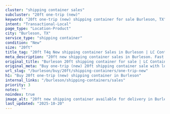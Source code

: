 ```yaml
---
cluster: "shipping container sales"
subcluster: "20ft one-trip (new)"
keyword: "20ft one-trip (new) shipping container for sale Burleson, TX"
intent: "Transactional-Local"
page_type: "Location-Product"
city: "Burleson, TX"
service_type: "shipping container"
condition: "New"
size: "20ft"
title_tag: "20ft T4q New shipping container Sales in Burleson | LC Container"
meta_description: "20ft new shipping container sales in Burleson. Fast delivery, competitive pricing. Serving shipping containers area. Quote ID: 5F3. Call (214) 524-4168 for your free quote today."
original_title: "Burleson 20ft shipping container for sale | LC Container"
original_meta: "Buy one-trip (new) 20ft shipping container sale with local delivery in Burleson, TX. LC Container — local Since 2003. Request a fast quote today."
url_slug: "/burleson/buy/20ft/shipping-containers/one-trip-new"
h1: "Buy 20ft one-trip (new) shipping container in Burleson"
internal_links: "/burleson/shipping-containers/sales"
priority: 3
notes: ""
noindex: true
image_alt: "20ft new shipping container available for delivery in Burleson"
last_updated: "2025-10-20"
---
```


<!-- TODO: Add unique city/inventory copy, images, and internal links here. -->
